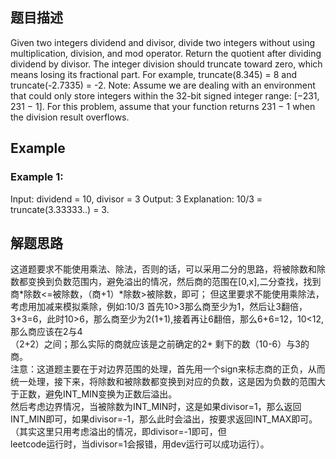 ## 题目描述
Given two integers dividend and divisor, divide two integers without using multiplication, division, and mod operator.
Return the quotient after dividing dividend by divisor.
The integer division should truncate toward zero, which means losing its fractional part. For example, truncate(8.345) = 8 and truncate(-2.7335) = -2.
Note: Assume we are dealing with an environment that could only store integers within the 32-bit signed integer range: [−231, 231 − 1]. For this problem, assume that your function returns 231 − 1 when the division result overflows.
## Example
### Example 1:
Input: dividend = 10, divisor = 3
Output: 3
Explanation: 10/3 = truncate(3.33333..) = 3.

## 解题思路
这道题要求不能使用乘法、除法，否则的话，可以采用二分的思路，将被除数和除数都变换到负数范围内，避免溢出的情况，然后商的范围在[0,x],二分查找，找到商*除数<=被除数，（商+1）*除数>被除数，即可；
但这里要求不能使用乘除法，考虑用加减来模拟乘除，例如:10/3  首先10>3那么商至少为1，然后让3翻倍，3+3=6，此时10>6，那么商至少为2(1+1),接着再让6翻倍，那么6+6=12，10<12,那么商应该在2与4  
（2+2）之间；那么实际的商就应该是之前确定的2+ 剩下的数（10-6）与3的商。  
注意：这道题主要在于对边界范围的处理，首先用一个sign来标志商的正负，从而统一处理，接下来，将除数和被除数都变换到对应的负数，这是因为负数的范围大于正数，避免INT_MIN变换为正数后溢出。  
然后考虑边界情况，当被除数为INT_MIN时，这是如果divisor=1，那么返回INT_MIN即可，如果divisor=-1，那么此时会溢出，按要求返回INT_MAX即可。（其实这里只用考虑溢出的情况，即divisor=-1即可，但  
leetcode运行时，当divisor=1会报错，用dev运行可以成功运行）。

